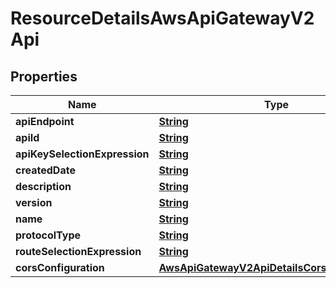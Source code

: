 

# ResourceDetailsAwsApiGatewayV2Api


## Properties

| Name | Type | Description | Notes |
|------------ | ------------- | ------------- | -------------|
|**apiEndpoint** | [**String**](String.md) |  |  [optional] |
|**apiId** | [**String**](String.md) |  |  [optional] |
|**apiKeySelectionExpression** | [**String**](String.md) |  |  [optional] |
|**createdDate** | [**String**](String.md) |  |  [optional] |
|**description** | [**String**](String.md) |  |  [optional] |
|**version** | [**String**](String.md) |  |  [optional] |
|**name** | [**String**](String.md) |  |  [optional] |
|**protocolType** | [**String**](String.md) |  |  [optional] |
|**routeSelectionExpression** | [**String**](String.md) |  |  [optional] |
|**corsConfiguration** | [**AwsApiGatewayV2ApiDetailsCorsConfiguration**](AwsApiGatewayV2ApiDetailsCorsConfiguration.md) |  |  [optional] |



